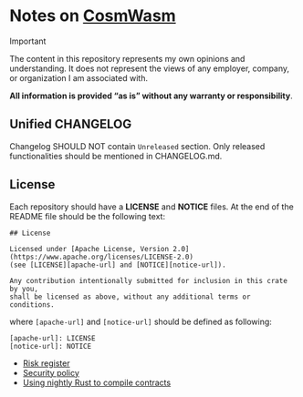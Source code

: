 # Notes on [CosmWasm](https://github.com/CosmWasm)

> [!IMPORTANT]  
> The content in this repository represents my own opinions and understanding.
> It does not represent the views of any employer, company, or organization I am associated with.
> 
> **All information is provided “as is” without any warranty or responsibility**. 

## Unified CHANGELOG

Changelog SHOULD NOT contain `Unreleased` section.
Only released functionalities should be mentioned in CHANGELOG.md.

## License

Each repository should have a **LICENSE** and **NOTICE** files.
At the end of the README file should be the following text: 

```text
## License

Licensed under [Apache License, Version 2.0](https://www.apache.org/licenses/LICENSE-2.0)
(see [LICENSE][apache-url] and [NOTICE][notice-url]).

Any contribution intentionally submitted for inclusion in this crate by you,
shall be licensed as above, without any additional terms or conditions.
```

where `[apache-url]` and `[notice-url]` should be defined as following:

```text
[apache-url]: LICENSE
[notice-url]: NOTICE
```

- [Risk register](./RISK_REGISTER.md)
- [Security policy](./SECURITY_POLICY.md)
- [Using nightly Rust to compile contracts](./NIGHTLY_RUST_AND_CONTRACTS.md)
